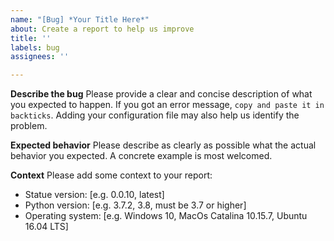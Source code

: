 ```yaml
---
name: "[Bug] *Your Title Here*"
about: Create a report to help us improve
title: ''
labels: bug
assignees: ''

---
```


**Describe the bug**
Please provide a clear and concise description of what you expected to happen.
If you got an error message, `copy and paste it in backticks`.
Adding your configuration file may also help us identify the problem.

**Expected behavior**
Please describe as clearly as possible what the actual behavior you expected.
A concrete example is most welcomed.

**Context**
Please add some context to your report:

 - Statue version: [e.g. 0.0.10, latest]
 - Python version: [e.g. 3.7.2, 3.8, must be 3.7 or higher]
 - Operating system: [e.g. Windows 10, MacOs Catalina 10.15.7, Ubuntu 16.04 LTS]
